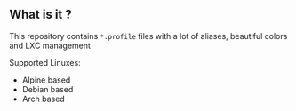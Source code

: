 ## What is it ?

This repository contains `*.profile` files with a lot of aliases, beautiful colors and LXC management

Supported Linuxes:

* Alpine based
* Debian based
* Arch based
